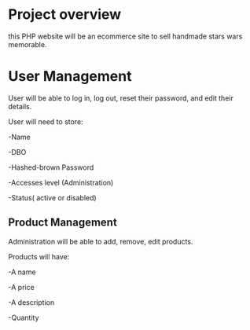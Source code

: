 # Project overview

this PHP website will be an ecommerce site to sell handmade stars wars memorable.

# User Management
User will be able to log in, log out, reset their password, and edit their details.

User will need to store:

-Name 

-DBO

-Hashed-brown Password 

-Accesses level (Administration)

-Status( active or disabled)

## Product Management 

Administration will be able to add, remove, edit products.

Products will have:

-A name 

-A price 

-A description

-Quantity 

